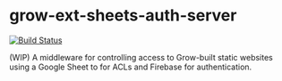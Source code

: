 # grow-ext-sheets-auth-server

[![Build
Status](https://travis-ci.org/grow/grow-ext-sheets-auth-server.svg?branch=master)](https://travis-ci.org/grow/grow-ext-sheets-auth-server)

(WIP) A middleware for controlling access to Grow-built static websites using a
Google Sheet to for ACLs and Firebase for authentication.
